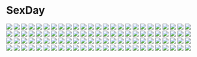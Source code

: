 # SexDay
![](https://konachan.com/image/c78d4d44a3ba6ecd990363a31e6dea5f/Konachan.com%20-%2028776%20monkey_d_luffy%20nami%20one_piece%20roronoa_zoro%20sanji%20usopp.jpg)
![](https://konachan.com/jpeg/9fc293a9c565a40679ac3e51a3c0e303/Konachan.com%20-%20108340%20animal%20brown_hair%20cameltoe%20fish%20flowers%20hakurei_reimu%20long_hair%20miko%20panties%20ponytail%20red_eyes%20see_through%20tagme%20touhou%20underboob%20underwear%20yunchaso.jpg)
![](https://konachan.com/image/55c892cf5bfefc64322aa6397387e617/Konachan.com%20-%20203416%20animal%20bird%20original%20popopo5656%20scenic%20school_uniform.jpg)
![](https://konachan.com/jpeg/e96ef0de528eb9d2a7e8de74d396b40f/Konachan.com%20-%20220077%20animal_ears%20barefoot%20original%20otokuyou%20panties%20pink_hair%20skirt%20tail%20underwear%20white.jpg)
![](https://konachan.com/image/4b6a78ee16190647d89a48ad38432d97/Konachan.com%20-%20206230%20ass_grab%20brown_hair%20gloves%20hat%20heart%20kokuyouseki%20neitifasu%20original%20panties%20police%20red_eyes%20short_hair%20underwear%20uniform%20upskirt%20wink.jpg)
![](https://konachan.com/image/216f99d4d4d787019ca0754a8fd9057a/Konachan.com%20-%20208385%202girls%20bow%20flowers%20fujiwara_no_mokou%20grass%20hijikawa_arashi%20hug%20kamishirasawa_keine%20long_hair%20petals%20sunset%20touhou%20tree.jpg)
![](https://konachan.com/image/57e0a65c9bbc655a6bc0e84710d91d24/Konachan.com%20-%20104707%20barefoot%20black_eyes%20black_hair%20kuri_%28kurigohan%29%20long_hair%20sky%20swimsuit%20wet.jpg)
![](https://konachan.com/jpeg/c84afe6849c130da388ef88186907eb9/Konachan.com%20-%20238949%20brown_eyes%20brown_hair%20close%20long_hair%20petals%20senoo_aoi%20sword%20sword_art_online%20weapon%20yuuki_asuna.jpg)
![](https://konachan.com/image/7ce105341f84b22e61ed55ad1f747f74/Konachan.com%20-%20302387%20ass%20azur_lane%20black_hair%20blush%20cameltoe%20chinese_clothes%20chinese_dress%20damao_yu%20garter_belt%20long_hair%20panties%20stockings%20underwear%20yellow_eyes.jpg)
![](https://konachan.com/jpeg/676d1da4fa7d91277dfb5385bca26739/Konachan.com%20-%20290494%20amano_don%20barefoot%20bikini%20blush%20braids%20breasts%20cleavage%20garter%20gradient%20long_hair%20navel%20pink_hair%20swimsuit%20twintails%20underboob%20wink%20wristwear.jpg)
![](https://konachan.com/image/301c4f3453e60496999155ddcd184e75/Konachan.com%20-%20273630%20anus%20ass%20bandage%20blush%20boots%20gloves%20gray_hair%20green_eyes%20nada_haruka%20nopan%20pussy%20scar%20short_hair%20spread_legs%20tattoo%20thighhighs%20uncensored.jpg)
![](https://konachan.com/jpeg/a61eb62a87e14b761599ec9c1dc3a710/Konachan.com%20-%20123692%20game_cg%20manatsu_no_yoru_no_yuki_monogatari%20mikeou.jpg)
![](https://konachan.com/image/11486f48abb164edbdb7fa19787992f9/Konachan.com%20-%20248241%20aliasing%20aqua_eyes%20clouds%20dress%20elbow_gloves%20fate_apocrypha%20fate_%28series%29%20flowers%20frankenstein%20gloves%20headdress%20horns%20short_hair%20sky%20sunflower.jpg)
![](https://konachan.com/jpeg/ba58714ad6bd07aed6edd8571bc1650b/Konachan.com%20-%20244814%20black_hair%20flowers%20gokou_ruri%20headband%20long_hair%20ore_no_imouto_ga_konna_ni_kawaii_wake_ga_nai%20rose%20vector.jpg)
![](https://konachan.com/jpeg/0263bbb16723c06800c53813600067d0/Konachan.com%20-%20234407%20barefoot%20bed%20braids%20breasts%20fingering%20gray_hair%20headdress%20izayoi_sakuya%20masturbation%20nipples%20nude%20short_hair%20tears%20touhou%20yoruny.jpg)
![](https://konachan.com/image/71fa34494e4ef2dbf31acb848c1a4ae6/Konachan.com%20-%20237413%20clouds%20landscape%20mclelun%20nobody%20original%20scenic%20sky%20sunset%20watermark.jpg)
![](https://konachan.com/image/2cb048da6777dce8f73db5cc2002410c/Konachan.com%20-%20201723%202girls%20bikini%20blonde_hair%20blue_hair%20breasts%20cleavage%20fang%20hat%20kamiya_tomoe%20long_hair%20pink_eyes%20short_hair%20swimsuit%20thighhighs%20touhou%20vampire%20wings.jpg)
![](https://konachan.com/jpeg/e8aefe790decb5cd3ab7278c5ccc06cc/Konachan.com%20-%20184277%20aqua_eyes%20aqua_hair%20hatsune_miku%20headphones%20shouen_kigashi%20tie%20vocaloid.jpg)
![](https://konachan.com/jpeg/13913f819038157f402323910e74cdd6/Konachan.com%20-%20293244%20blush%20catgirl%20cosplay%20demon%20dress%20flowers%20goth-loli%20halloween%20hat%20headband%20horns%20long_hair%20magako%20red_hair%20rose%20stockings%20tail%20wink%20witch_hat.jpg)
![](https://konachan.com/jpeg/d54b7b38e1feb9b6fc7c5dd7ec5ef3b1/Konachan.com%20-%207422%20garden_%28galge%29%20hoshigano_akira%20rindou_mana.jpg)
![](https://konachan.com/image/c533960b8f79dbd6fde2e4d4368a6857/Konachan.com%20-%20202279%20armor%20artoria_pendragon_%28all%29%20blonde_hair%20dress%20fate_%28series%29%20fate_stay_night%20flowers%20grass%20leaves%20saber%20seeker%20sleeping%20sword%20weapon.jpg)
![](https://konachan.com/jpeg/9ca9e68b067026f4f1480c2e90814011/Konachan.com%20-%2035205%20garden_%28galge%29.jpg)
![](https://konachan.com/image/f65de361801cee1f9028e1962d9dce28/Konachan.com%20-%2080325%20blue_eyes%20braids%20brown_eyes%20camera%20dualscreen%20durarara%21%21%20glasses%20gray_hair%20group%20hat%20headband%20long_hair%20red_eyes%20short_hair%20skirt%20smoking%20socks%20vorona.jpg)
![](https://konachan.com/image/ec1eb42829a4e14d642c5ac35707fbaa/Konachan.com%20-%20244096%20aikatsu%21%20aqua_eyes%20asya%20bow%20clouds%20navel%20pink_hair%20sakuraba_rola%20short_hair%20skirt%20sky%20wink.jpg)
![](https://konachan.com/image/fcc583afb2270578ee74de7d20d77aff/Konachan.com%20-%20163325%20ass%20black_hair%20blue_eyes%20bodysuit%20kozy%20long_hair%20shutaura_sequenzia%20skintight%20to_aru_majutsu_no_index.jpg)
![](https://konachan.com/image/dfbf4eaeffbc5635870c4fa55d6814b4/Konachan.com%20-%20211358%20blonde_hair%20bow%20breasts%20cleavage%20dress%20gloves%20hat%20hc%20jpeg_artifacts%20thighhighs%20touhou%20yakumo_yukari.jpg)
![](https://konachan.com/jpeg/82a504dfebd4808bd0ed7485392a24f8/Konachan.com%20-%20131813%20game_cg%20ichinose_yua%20makita_maki%20shinigami_no_testament.jpg)
![](https://konachan.com/jpeg/9f7be67b2ca7ea60cf8cec95aa8117aa/Konachan.com%20-%20285526%20blush%20breasts%20brown_hair%20fate_%28series%29%20heart%20japanese_clothes%20kimono%20long_hair%20navel%20nipples%20no_bra%20nopan%20purple_eyes%20rope%20signed%20unadon.jpg)
![](https://konachan.com/jpeg/f6fab9523157a11f6ccc230b4dbf1d51/Konachan.com%20-%20166177%20animal_ears%20blonde_hair%20blue_eyes%20blue_hair%20blush%20bunny_ears%20catgirl%20fang%20furude_rika%20gennsuikyou%20hanyuu%20headband%20long_hair%20swimsuit%20tail%20yellow_eyes.jpg)
![](https://konachan.com/image/1784fbd985f18d81ab09df6c975883ec/Konachan.com%20-%20121534%20aqua_eyes%20aqua_hair%20hatsune_miku%20long_hair%20skirt%20thighhighs%20tie%20vocaloid.jpg)
![](https://konachan.com/image/8ee262120f62fa51ff84e5a9ad0e57e6/Konachan.com%20-%2099424%20hadaarennjared%20mahou_shoujo_madoka_magica%20red_hair%20sakura_kyouko%20spear%20weapon.jpg)
![](https://konachan.com/image/e573765969011cda09569453a9e8b003/Konachan.com%20-%20189753%202girls%20anus%20ass%20blush%20braids%20breasts%20collar%20knife%20kurosaki_mea%20nipples%20panties%20panty_pull%20pussy%20pussy_juice%20shirt_lift%20to_love_ru%20underwear.jpg)
![](https://konachan.com/jpeg/0700940f43783758d7074d2f9049b3aa/Konachan.com%20-%20101749%20beach%20bikini%20blonde_hair%20breasts%20cleavage%20derivara%21%20game-style%20kino_%28kino_konomi%29%20purple_eyes%20swimsuit%20takachihou_kyouko.jpg)
![](https://konachan.com/image/feb9860e2bc9302eb43da1eaff75a670/Konachan.com%20-%2042358%20gosick%20kujou_kazuya%20takeda_hinata%20victorique_de_broix.jpg)
![](https://konachan.com/image/27a5c020b8ed822564064789f2db1252/Konachan.com%20-%2046555%20fukuzawa_yumi%20hasekura_rei%20maria-sama_ga_miteru%20matsudaira_touko%20nijou_noriko%20ogasawara_sachiko%20school_uniform%20shimazu_yoshino%20toudou_shimako.jpg)
![](https://konachan.com/jpeg/36dd050399c40e2501546151473c8c49/Konachan.com%20-%20286540%20blush%20bow%20brown_hair%20close%20cropped%20flowers%20long_hair%20original%20purple_eyes%20school_uniform%20sumisaki_yuzuna%20waifu2x%20white.jpg)
![](https://konachan.com/jpeg/9ffbc9fbe0e7c82fa7d4326955fe143d/Konachan.com%20-%20259184%20animal%20bird%20manino_%28mofuritaionaka%29%20nobody%20original%20signed.jpg)
![](https://konachan.com/jpeg/3f2dde51b1e860d01fd320c898fc4d1d/Konachan.com%20-%20161975%20animal%20cherry_blossoms%20flowers%20japanese_clothes%20kimono%20long_hair%20petals%20rabbit%20ribbons%20sakura_hanpen%20tagme.jpg)
![](https://konachan.com/image/f00a7b8469153fef99bbc4ac14e8fca7/Konachan.com%20-%2083469%20alice_margatroid%20nekoman_%28nukomann%29%20nude%20sleeping%20touhou.jpg)
![](https://konachan.com/image/aec3dd96004de2aaeb0a58402e2cd76f/Konachan.com%20-%20177349%202girls%20black_hair%20blonde_hair%20green_eyes%20long_hair%20nuwanko%20original%20pink_eyes%20school_uniform.jpg)
![](https://konachan.com/jpeg/dfceb39028b6d1330f17aca02de5d816/Konachan.com%20-%2044274%20shishidou_akiha%20shishidou_imoko%20sora_wo_kakeru_shoujo.jpg)
![](https://konachan.com/image/d8a66edd5851b67e6064b17b5479f8fe/Konachan.com%20-%20208181%20akaza_akari%20hazakura_satsuki%20pink_hair%20purple_eyes%20school_uniform%20yuru_yuri.jpg)
![](https://konachan.com/jpeg/135266edcb753c8d64f25dd0dac7e310/Konachan.com%20-%20249875%20blonde_hair%20breasts%20clouds%20fate_grand_order%20fate_%28series%29%20green_eyes%20kirarin369%20nero_claudius_%28fate%29%20sideboob%20sky%20water.jpg)
![](https://konachan.com/image/0c490be0d514229de59e4d7c3e74107d/Konachan.com%20-%2099815%20hatsune_miku%20hatsune_mikuo%20vocaloid.jpg)
![](https://konachan.com/image/449978d5b8ac1b36c6e08b6d90affcd2/Konachan.com%20-%20110305%20kagamine_rin%20vocaloid%20white.jpg)
![](https://konachan.com/image/b373729233efd7d33f8a836d61568baa/Konachan.com%20-%20153395%20clouds%20hattori_%28junoct2000%29%20original%20sky%20tagme%20water.jpg)
![](https://konachan.com/image/55cad0adabbc23198db1b553b72d532f/Konachan.com%20-%2032855%20clannad%20furukawa_nagisa%20goto_p%20okazaki_ushio%20white.jpg)
![](https://konachan.com/jpeg/206d62ef006823dacc6937c7e55431bb/Konachan.com%20-%20168383%20ass%20bikini%20blue_eyes%20blue_hair%20blush%20breasts%20brown_eyes%20catgirl%20cleavage%20gloves%20long_hair%20mamuru%20original%20red_eyes%20swimsuit%20tail%20weapon%20white_hair.jpg)
![](https://konachan.com/image/6fa6a9cbd143a43a02a92e47ca9d1aa9/Konachan.com%20-%20166918%20bed%20black_hair%20blue_eyes%20blush%20breast_grab%20breasts%20brown_eyes%20flowers%20headdress%20long_hair%20nipples%20nude%20saten_ruiko%20short_hair%20uiharu_kazari%20wet%20yuri.jpg)
![](https://konachan.com/image/56e86866fc65dbfefc6e56a4e7fe4103/Konachan.com%20-%2021295%20chii%20chobits%20sumomo.jpg)
![](https://konachan.com/jpeg/730dbe3ba3f7e48efeabf83ec69dd6df/Konachan.com%20-%20187370%20blue_hair%20blush%20chiccha_love_apart%20galette%20game_cg%20loli%20panties%20sakurabashi_takano%20striped_panties%20tagme_%28artist%29%20twintails%20underwear.jpg)
![](https://konachan.com/image/a9b4f8f901eaa98c2d9ec964ad144bdf/Konachan.com%20-%2075582%20megurine_luka%20sword%20vocaloid%20weapon.jpg)
![](https://konachan.com/jpeg/78f93b3fc534ca6f1f61d1df027b3252/Konachan.com%20-%20248061%20annin_doufu%20idolmaster%20idolmaster_cinderella_girls%20idolmaster_cinderella_girls_starlight_stage%20kohinata_miho%20shimamura_uzuki.jpg)
![](https://konachan.com/image/e15eee90aa52ae123e6a6538463bdb81/Konachan.com%20-%20101491%20ana_%28rznuscrf%29%20charlotte_%28mahou_shoujo_madoka_magica%29%20kyuubee%20mahou_shoujo_madoka_magica%20tomoe_mami.jpg)
![](https://konachan.com/jpeg/9f24e1b69c4cd4e21fdd02d3536dbcf0/Konachan.com%20-%20217590%202girls%20aqua_hair%20blonde_hair%20dress%20elbow_gloves%20fang%20gloves%20hat%20red_eyes%20shisu_%28binzo3%29%20short_hair%20spear%20thighhighs%20touhou%20vampire%20weapon%20wristwear.jpg)
![](https://konachan.com/image/775e9dcc884b895c35e09eb37e5ce47e/Konachan.com%20-%20301965%20angel%20brown_hair%20feathers%20kusano_shinta%20original%20red_eyes%20sword%20weapon%20wings.jpg)
![](https://konachan.com/image/62ff6d1cf73e01ee4e01d6f430299347/Konachan.com%20-%20299346%20aer7o%20black_hair%20collar%20original%20red_eyes%20scar%20school_uniform.jpg)
![](https://konachan.com/image/1995dcb71b85ca32eab4747b6211afb9/Konachan.com%20-%20130996%20bandage%20hatsune_miku%20original%20penchop%20vocaloid.jpg)
![](https://konachan.com/jpeg/eb2541c826e4ca8b465b04d7e8f0fa14/Konachan.com%20-%20164497%20blonde_hair%20blue_hair%20bodysuit%20kazanari_tsubasa%20niko_%28tama%29%20purple_hair%20senki_zesshou_symphogear%20skintight%20tachibana_hibiki%20yukine_chris.jpg)
![](https://konachan.com/jpeg/de398983aee236db8c4764bd8b20d791/Konachan.com%20-%20152757%20game_cg%20male%20okita_satoshi%20racer_%28magnet%29%20sinclient%20tagme_%28character%29.jpg)
![](https://konachan.com/jpeg/f6344bb7e56eba3ea561581daf1cacb6/Konachan.com%20-%20224032%20bandage%20blush%20chain%20food%20hammer_%28sunset_beach%29%20ibara_kasen%20red_eyes%20red_hair%20shackles%20short_hair%20skirt%20touhou.jpg)
![](https://konachan.com/jpeg/b0c0b1231d1cb014c7d011685414c4d9/Konachan.com%20-%20255281%20akasabi_risa%20akio%20aoi_tori%20blush%20bow%20bra%20breasts%20brown_hair%20censored%20cross%20game_cg%20long_hair%20nipples%20nopan%20open_shirt%20pussy%20spread_legs%20underwear%20wet.jpg)
![](https://konachan.com/image/ee99370450b43241b184967acc277a10/Konachan.com%20-%20131695%20aonoe%20hoodie%20polychromatic%20purple%20thighhighs%20twintails%20vocaloid%20voiceroid%20white%20yuzuki_yukari%20zettai_ryouiki.jpg)
![](https://konachan.com/image/d2e58a1597c9a134bbbd24f260cd15fe/Konachan.com%20-%2024003%20jigoku_shoujo.jpg)
![](https://konachan.com/image/999c70e9dda54150ae48ccd20d9fd3c2/Konachan.com%20-%2052532%20asano_yuki%20kyou_no_go_no_ni%20white.jpg)
![](https://konachan.com/jpeg/b6da91f55239705ab6d346f36f4807fa/Konachan.com%20-%20197667%2092m%20ass%20black_hair%20breasts%20long_hair%20nipples%20scan%20swimsuit%20topless%20water%20wet.jpg)
![](https://konachan.com/jpeg/60cd37dd4f20d3850f49b07936c416b1/Konachan.com%20-%2096911%20aqua_hair%20choker%20eyepatch%20hatsune_miku%20headphones%20hitsukuya%20twintails%20vocaloid.jpg)
![](https://konachan.com/image/c2675f5f990eb60f596c47053a824437/Konachan.com%20-%2057550%20shining_tears%20tagme%20taka_tony.jpg)
![](https://konachan.com/jpeg/7ec07eb7c1fbb4209a42d3f9ef856425/Konachan.com%20-%20306826%20azur_lane%20blush%20breasts%20brown_eyes%20kaetzchen%20long_hair%20navel%20nipples%20no_bra%20nopan%20open_shirt%20pussy%20thighhighs%20uncensored%20white%20white_hair.jpg)
![](https://konachan.com/image/685341dee02c9fd8d1a49585916e5b11/Konachan.com%20-%20293170%20bed%20black_hair%20blush%20breasts%20cameltoe%20cum%20kozume%20long_hair%20nipples%20original%20panties%20pantyhose%20spread_legs%20torn_clothes%20underwear.jpg)
![](https://konachan.com/image/f6977da3b1414119eb9d9b5194af3eb0/Konachan.com%20-%20135288%20blue_hair%20breasts%20collar%20demon%20navel%20nipples%20open_shirt%20pointed_ears%20pussy%20taka_tony%20topless%20uncensored%20wings.jpg)
![](https://konachan.com/image/0e175b9ba99da0a9654bc8da8b7b29d5/Konachan.com%20-%20229245%20arsenixc%20book%20building%20city%20love_money_rock%27n%27roll%20nobody%20realistic%20scenic%20vvcephei%20watermark.jpg)
![](https://konachan.com/image/e2d17e6e8211c99afb3acf17b84ca8a4/Konachan.com%20-%20225624%20aino_minako%20chibiusa%20group%20hino_rei%20kaiou_michiru%20kino_makoto%20lazy_orange%20meiou_setsuna%20mizuno_ami%20sailor_moon%20tomoe_hotaru%20tsukino_usagi.jpg)
![](https://konachan.com/image/574d6af9aed3bd7d5319f7c66d718aac/Konachan.com%20-%2089414%20aqua_%28kingdom_hearts%29%20blue_hair%20cameltoe%20gloves%20kingdom_hearts%20thighhighs%20tororoto.jpg)
![](https://konachan.com/image/e8c165a90b3cacbd590395684c15c660/Konachan.com%20-%20171138%20animal_ears%20autumn%20blonde_hair%20foxgirl%20leaves%20liya%20multiple_tails%20petals%20red_eyes%20short_hair%20sky%20tail%20touhou%20tree%20water%20waterfall%20yakumo_ran.jpg)
![](https://konachan.com/image/c86d68da7d4b01201a2202de28d26c0c/Konachan.com%20-%20187118%20a%7Echan%20kashiyuka%20nocchi%20perfume%20yoshito.jpg)
![](https://konachan.com/image/bdb1e77d385593ddba6581debd087559/Konachan.com%20-%2083871%20animal_ears%20catgirl%20godees%20k-on%21%20maid%20monochrome%20nakano_azusa.jpg)
![](https://konachan.com/image/cd02a8741306ee65e434f233a9d65265/Konachan.com%20-%2044451%20asahina_mikuru%20chinese_clothes%20chinese_dress%20group%20itou_noiji%20koizumi_itsuki%20kyon%20maid%20male%20nagato_yuki%20scan%20suzumiya_haruhi.jpg)
![](https://konachan.com/jpeg/3467e4d1133358a5406a7fa9dbcc5581/Konachan.com%20-%20112413%20ano_hi_mita_hana_no_namae_wo_bokutachi_wa_mada_shiranai%20honma_meiko%20masamaru.jpg)
![](https://konachan.com/image/4a8430b9c1987e036a0277d4f7fd0f09/Konachan.com%20-%20173037%20animal%20aqua_eyes%20armor%20bow_%28weapon%29%20brown_hair%20headdress%20japanese_clothes%20katana%20kouji_oota%20long_hair%20original%20samurai%20socks%20sword%20weapon%20white.jpg)
![](https://konachan.com/image/c91eb195ef0a5d2c111db988b1004a7e/Konachan.com%20-%2044385%20aisaka_taiga%20dualscreen%20flat_chest%20nude%20pussy%20third-party_edit%20toradora%20uncensored.jpg)
![](https://konachan.com/jpeg/c724849b1481c5f595047c73c9b14a07/Konachan.com%20-%20294248%20blonde_hair%20dress%20granblue_fantasy%20jeanne_d%27arc_%28granblue_fantasy%29%20kakage%20long_hair%20purple_eyes%20see_through%20tiara%20water%20wet.jpg)
![](https://konachan.com/image/ed02ef6bb4c0aeacf5cda42884b0ba0b/Konachan.com%20-%205274%20colette_brunel%20genis_sage%20lloyd_irving%20sky%20tales_of_symphonia.jpg)
![](https://konachan.com/image/9c128458041aa1b324cf8ed451332303/Konachan.com%20-%20154711%20blush%20candy%20chocolate%20dress%20long_hair%20original%20pink_eyes%20pink_hair%20ribbons%20shitou%20twintails%20valentine.jpg)
![](https://konachan.com/image/3f0ae38618a891d5d08e838c643535f5/Konachan.com%20-%2060187%20code_geass.jpg)
![](https://konachan.com/image/ae5345fd4540c947ad0cd98192298a5a/Konachan.com%20-%20113912%20megurine_luka%20pink_hair%20vocaloid.jpg)
![](https://konachan.com/jpeg/25dce0124b2c310c5fb65a671604be6f/Konachan.com%20-%2098898%20bed%20black_hair%20blush%20breasts%20canvas_4%20censored%20game_cg%20glasses%20nipples%20nude%20purple_eyes%20pussy%20pussy_juice%20short_hair%20spread_legs%20tachibana_kei.jpg)
![](https://konachan.com/jpeg/18d3a895b29be17a8531a08231220664/Konachan.com%20-%2035143%20code_geass%20vv.jpg)
![](https://konachan.com/image/d905a712e3d1beb5c4d42f1ed26a45a6/Konachan.com%20-%2080759%20flandre_scarlet%20touhou%20vampire.jpg)
![](https://konachan.com/image/ea8d5b3bb4d929da7cae3c815f88d987/Konachan.com%20-%2092313%20animal%20axanael%20blush%20dog%20fujimi_ena%20game_cg%20loli%20male%20nitroplus%20ousu_chiaki%20panties%20trap%20tsuji_santa%20twintails%20underwear%20yuujirou_%28axanael%29.jpg)
![](https://konachan.com/jpeg/bf66d02d75a66b3b03091012ad7f7524/Konachan.com%20-%20149435%20blush%20brown_hair%20cube%20game_cg%20headband%20kanekiyo_miwa%20kurano_izumi%20kurano-kunchi_no_futago_jijou%20panties%20pantyhose%20purple_eyes%20spread_legs%20underwear.jpg)
![](https://konachan.com/jpeg/b51061e989e1e42345b8eb5254ff8adf/Konachan.com%20-%20121222%20animal%20fish%20game_cg%20iizuki_tasuku%20inubousaki_aya%20lovely_x_cation.jpg)
![](https://konachan.com/image/8e22dfcce0c930136437961b5aa9de54/Konachan.com%20-%20162273%20ia%20masamunerin%20vocaloid%20zoom_layer.jpg)
![](https://konachan.com/jpeg/199865e5aecb1ac6a58084ea66d2411b/Konachan.com%20-%20195132%20dark%20flandre_scarlet%20flowers%20rose%20touhou%20vampire.jpg)
![](https://konachan.com/image/60ea6e0e0ef9b5c0b0b886034afe72cb/Konachan.com%20-%2051346%20megurine_luka%20vocaloid.jpg)
![](https://konachan.com/image/0461706a7b62cb6f10dba61465165b5f/Konachan.com%20-%2044994%20calendar%20marginal_skip%20mitha.jpg)
![](https://konachan.com/image/643e47e0e803708bc30e873b3ebee239/Konachan.com%20-%20296910%20bicycle%20brown_hair%20building%20city%20clouds%20jpeg_artifacts%20k_ryo%20original%20scenic%20school_uniform%20short_hair%20skirt%20sky%20yellow_eyes.jpg)
![](https://konachan.com/jpeg/5c0be40e8af3ed3bed965d576c326417/Konachan.com%20-%2057595%20clarissa_satsuki_maezono%20honey_coming.jpg)
![](https://konachan.com/image/b4427e6579d0bba10bc6ae1cc69da82e/Konachan.com%20-%20230356%20black_hair%20blush%20breasts%20brown_eyes%20brown_hair%20clouds%20green_eyes%20green_hair%20group%20horns%20kneehighs%20navel%20pink_hair%20ponytail%20short_hair%20sky%20wink%20yuko666.jpg)
![](https://konachan.com/image/2c75fbce1f30b13c387c289990ab5486/Konachan.com%20-%20267947%20armor%20fate_grand_order%20fate_%28series%29%20laika_%28sputnik2nd%29%20mash_kyrielight%20pink_hair%20purple_eyes%20short_hair%20white.jpg)
